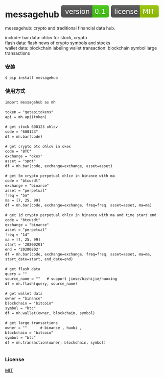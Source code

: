 # messagehub [![Version][version-badge]][version-link] ![MIT License][license-badge]


messagehub: crypto and traditional financial data hub.    

include: 
bar data:  ohlcv for stock, crypto   
flash data: flash news of crypto symbols and stocks    
wallet data: blockchain labeling wallet 
transaction: blockchain  symbol large transactions 


### 安装

```
$ pip install messagehub
```

### 使用方式

```
import messagehub as mh

token = "getapitokens"
api = mh.api(token)

# get stock 600123 ohlcv
code = "600123"
df = mh.bar(code)

# get crypto btc ohlcv in okex
code = "BTC"
exchange = "okex"
asset = "spot"
df = mh.bar(code, exchange=exchange, asset=asset)

# get 5m crypto perpetual ohlcv in binance with ma 
code = "btcusdt"
exchange = "binance"
asset = "perpetual"
freq = "5m"
ma = [7, 25, 99]
df = mh.bar(code, exchange=exchange, freq=freq, asset=asset, ma=ma)

# get 1d crypto perpetual ohlcv in binance with ma and time start end 
code = "btcusdt"
exchange = "binance"
asset = "perpetual"
freq = "1d"
ma = [7, 25, 99]
start = '20200201'
end = '20200802'
df = mh.bar(code, exchange=exchange, freq=freq, asset=asset, ma=ma, start_date=start, end_date=end)

# get flash data 
query = ""  
source_name = ""   # support jinse/bishijie/huoxing 
df = mh.flash(query, source_name)

# get wallet data 
owner = "binance"
blockchain = "bitcoin"
symbol = "btc"
df = mh.wallet(owner, blockchain, symbol)

# get large transactions
owner = ""      # binance , huobi ,
blockchain = "bitcoin"
symbol = "btc"
df = mh.transaction(owner, blockchain, symbol)


```


### License

[MIT](https://github.com/chaininout/messagehub/blob/master/LICENSE)


[version-badge]:   https://raw.githubusercontent.com/chaininout/messagehub/master/version-0.1-brightgreen.svg
[version-link]:    https://pypi.org/project/messagehub/
[license-badge]:   https://raw.githubusercontent.com/chaininout/messagehub/master/license.svg
